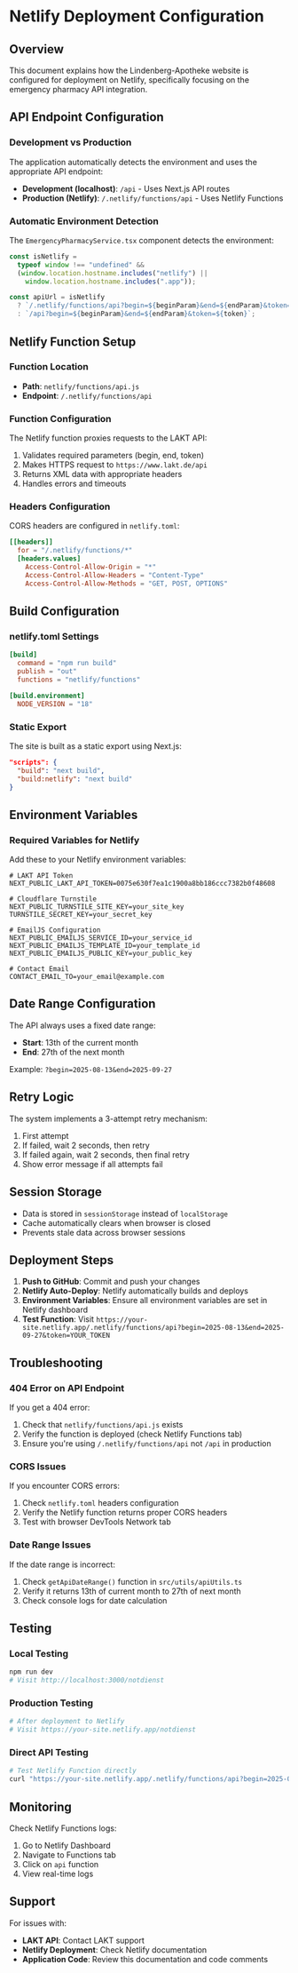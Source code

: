 # Netlify Deployment Configuration

## Overview

This document explains how the Lindenberg-Apotheke website is configured for deployment on Netlify, specifically focusing on the emergency pharmacy API integration.

## API Endpoint Configuration

### Development vs Production

The application automatically detects the environment and uses the appropriate API endpoint:

- **Development (localhost)**: `/api` - Uses Next.js API routes
- **Production (Netlify)**: `/.netlify/functions/api` - Uses Netlify Functions

### Automatic Environment Detection

The `EmergencyPharmacyService.tsx` component detects the environment:

```javascript
const isNetlify =
  typeof window !== "undefined" &&
  (window.location.hostname.includes("netlify") ||
    window.location.hostname.includes(".app"));

const apiUrl = isNetlify
  ? `/.netlify/functions/api?begin=${beginParam}&end=${endParam}&token=${token}`
  : `/api?begin=${beginParam}&end=${endParam}&token=${token}`;
```

## Netlify Function Setup

### Function Location

- **Path**: `netlify/functions/api.js`
- **Endpoint**: `/.netlify/functions/api`

### Function Configuration

The Netlify function proxies requests to the LAKT API:

1. Validates required parameters (begin, end, token)
2. Makes HTTPS request to `https://www.lakt.de/api`
3. Returns XML data with appropriate headers
4. Handles errors and timeouts

### Headers Configuration

CORS headers are configured in `netlify.toml`:

```toml
[[headers]]
  for = "/.netlify/functions/*"
  [headers.values]
    Access-Control-Allow-Origin = "*"
    Access-Control-Allow-Headers = "Content-Type"
    Access-Control-Allow-Methods = "GET, POST, OPTIONS"
```

## Build Configuration

### netlify.toml Settings

```toml
[build]
  command = "npm run build"
  publish = "out"
  functions = "netlify/functions"

[build.environment]
  NODE_VERSION = "18"
```

### Static Export

The site is built as a static export using Next.js:

```json
"scripts": {
  "build": "next build",
  "build:netlify": "next build"
}
```

## Environment Variables

### Required Variables for Netlify

Add these to your Netlify environment variables:

```
# LAKT API Token
NEXT_PUBLIC_LAKT_API_TOKEN=0075e630f7ea1c1900a8bb186ccc7382b0f48608

# Cloudflare Turnstile
NEXT_PUBLIC_TURNSTILE_SITE_KEY=your_site_key
TURNSTILE_SECRET_KEY=your_secret_key

# EmailJS Configuration
NEXT_PUBLIC_EMAILJS_SERVICE_ID=your_service_id
NEXT_PUBLIC_EMAILJS_TEMPLATE_ID=your_template_id
NEXT_PUBLIC_EMAILJS_PUBLIC_KEY=your_public_key

# Contact Email
CONTACT_EMAIL_TO=your_email@example.com
```

## Date Range Configuration

The API always uses a fixed date range:

- **Start**: 13th of the current month
- **End**: 27th of the next month

Example: `?begin=2025-08-13&end=2025-09-27`

## Retry Logic

The system implements a 3-attempt retry mechanism:

1. First attempt
2. If failed, wait 2 seconds, then retry
3. If failed again, wait 2 seconds, then final retry
4. Show error message if all attempts fail

## Session Storage

- Data is stored in `sessionStorage` instead of `localStorage`
- Cache automatically clears when browser is closed
- Prevents stale data across browser sessions

## Deployment Steps

1. **Push to GitHub**: Commit and push your changes
2. **Netlify Auto-Deploy**: Netlify automatically builds and deploys
3. **Environment Variables**: Ensure all environment variables are set in Netlify dashboard
4. **Test Function**: Visit `https://your-site.netlify.app/.netlify/functions/api?begin=2025-08-13&end=2025-09-27&token=YOUR_TOKEN`

## Troubleshooting

### 404 Error on API Endpoint

If you get a 404 error:

1. Check that `netlify/functions/api.js` exists
2. Verify the function is deployed (check Netlify Functions tab)
3. Ensure you're using `/.netlify/functions/api` not `/api` in production

### CORS Issues

If you encounter CORS errors:

1. Check `netlify.toml` headers configuration
2. Verify the Netlify function returns proper CORS headers
3. Test with browser DevTools Network tab

### Date Range Issues

If the date range is incorrect:

1. Check `getApiDateRange()` function in `src/utils/apiUtils.ts`
2. Verify it returns 13th of current month to 27th of next month
3. Check console logs for date calculation

## Testing

### Local Testing

```bash
npm run dev
# Visit http://localhost:3000/notdienst
```

### Production Testing

```bash
# After deployment to Netlify
# Visit https://your-site.netlify.app/notdienst
```

### Direct API Testing

```bash
# Test Netlify Function directly
curl "https://your-site.netlify.app/.netlify/functions/api?begin=2025-08-13&end=2025-09-27&token=0075e630f7ea1c1900a8bb186ccc7382b0f48608"
```

## Monitoring

Check Netlify Functions logs:

1. Go to Netlify Dashboard
2. Navigate to Functions tab
3. Click on `api` function
4. View real-time logs

## Support

For issues with:

- **LAKT API**: Contact LAKT support
- **Netlify Deployment**: Check Netlify documentation
- **Application Code**: Review this documentation and code comments
